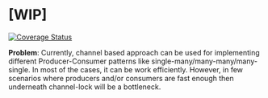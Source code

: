 # [WIP]

[![Coverage Status](https://coveralls.io/repos/github/mgkanani/goroutines/badge.svg?branch=master)](https://coveralls.io/github/mgkanani/goroutines?branch=master)

**Problem**:
Currently, channel based approach can be used for implementing different Producer-Consumer patterns 
like single-many/many-many/many-single. In most of the cases, it can be work efficiently.
However, in few scenarios where producers and/or consumers are fast enough then underneath channel-lock
 will be a bottleneck.
